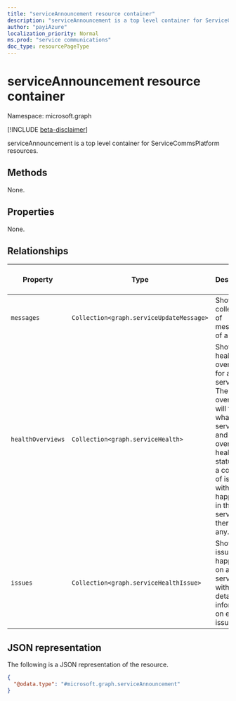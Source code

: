 ```yaml
---
title: "serviceAnnouncement resource container"
description: "serviceAnnouncement is a top level container for ServiceCommsPlatform resources"
author: "payiAzure"
localization_priority: Normal
ms.prod: "service communications"
doc_type: resourcePageType
---
```


# serviceAnnouncement resource container

Namespace: microsoft.graph

[!INCLUDE [beta-disclaimer](../../includes/beta-disclaimer.md)]

serviceAnnouncement is a top level container for ServiceCommsPlatform resources.

## Methods
None.

## Properties
None.

## Relationships
|Property|Type|Description|Contained Navigation Property|Nullable|ReadOnly|
|-|-|-|-|-|-|
|`messages`|`Collection<graph.serviceUpdateMessage>`|Show a collection of messages of a service|Yes|Yes|Yes|
|`healthOverviews`|`Collection<graph.serviceHealth>`|Show the health overview for a service. The overview will tell what is the service, and its overrall health status, and a collection of issues with details happened in the service if there is any.|Yes|Yes|Yes|
|`issues`|`Collection<graph.serviceHealthIssue>`|Show issues happened on a service with detailed information on each issue.|Yes|Yes|Yes|

## JSON representation
The following is a JSON representation of the resource.
<!-- {
  "blockType": "resource",
  "keyProperty": "id",
  "@odata.type": "microsoft.graph.serviceAnnouncement",
  "openType": false
}
-->
``` json
{
  "@odata.type": "#microsoft.graph.serviceAnnouncement"
}
```

